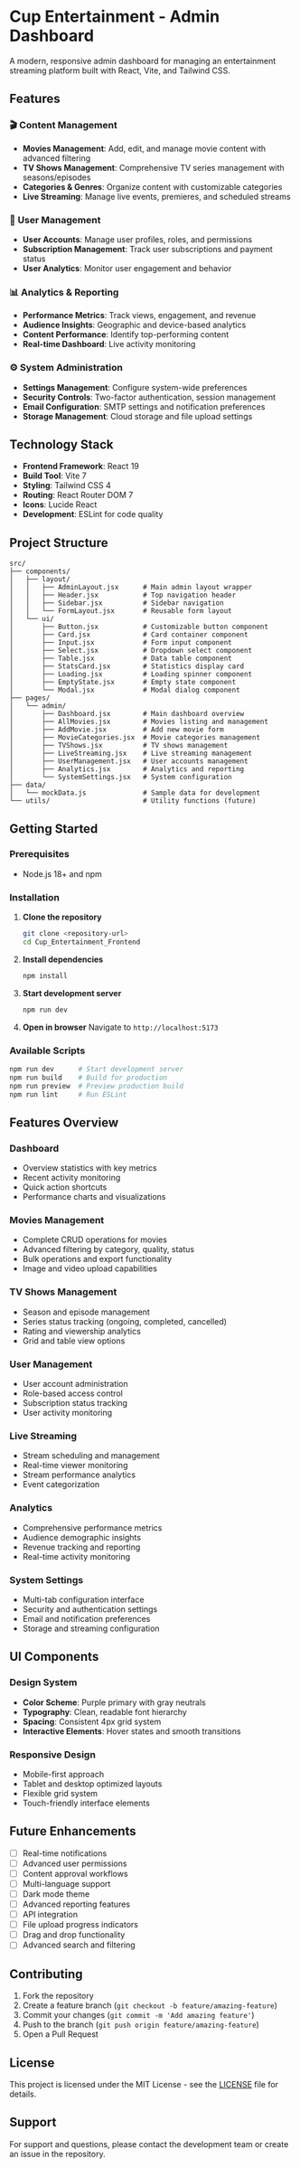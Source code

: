 # Cup Entertainment - Admin Dashboard

A modern, responsive admin dashboard for managing an entertainment streaming platform built with React, Vite, and Tailwind CSS.

## Features

### 🎬 Content Management

- **Movies Management**: Add, edit, and manage movie content with advanced filtering
- **TV Shows Management**: Comprehensive TV series management with seasons/episodes
- **Categories & Genres**: Organize content with customizable categories
- **Live Streaming**: Manage live events, premieres, and scheduled streams

### 👥 User Management

- **User Accounts**: Manage user profiles, roles, and permissions
- **Subscription Management**: Track user subscriptions and payment status
- **User Analytics**: Monitor user engagement and behavior

### 📊 Analytics & Reporting

- **Performance Metrics**: Track views, engagement, and revenue
- **Audience Insights**: Geographic and device-based analytics
- **Content Performance**: Identify top-performing content
- **Real-time Dashboard**: Live activity monitoring

### ⚙️ System Administration

- **Settings Management**: Configure system-wide preferences
- **Security Controls**: Two-factor authentication, session management
- **Email Configuration**: SMTP settings and notification preferences
- **Storage Management**: Cloud storage and file upload settings

## Technology Stack

- **Frontend Framework**: React 19
- **Build Tool**: Vite 7
- **Styling**: Tailwind CSS 4
- **Routing**: React Router DOM 7
- **Icons**: Lucide React
- **Development**: ESLint for code quality

## Project Structure

```
src/
├── components/
│   ├── layout/
│   │   ├── AdminLayout.jsx      # Main admin layout wrapper
│   │   ├── Header.jsx           # Top navigation header
│   │   ├── Sidebar.jsx          # Sidebar navigation
│   │   └── FormLayout.jsx       # Reusable form layout
│   └── ui/
│       ├── Button.jsx           # Customizable button component
│       ├── Card.jsx             # Card container component
│       ├── Input.jsx            # Form input component
│       ├── Select.jsx           # Dropdown select component
│       ├── Table.jsx            # Data table component
│       ├── StatsCard.jsx        # Statistics display card
│       ├── Loading.jsx          # Loading spinner component
│       ├── EmptyState.jsx       # Empty state component
│       └── Modal.jsx            # Modal dialog component
├── pages/
│   └── admin/
│       ├── Dashboard.jsx        # Main dashboard overview
│       ├── AllMovies.jsx        # Movies listing and management
│       ├── AddMovie.jsx         # Add new movie form
│       ├── MovieCategories.jsx  # Movie categories management
│       ├── TVShows.jsx          # TV shows management
│       ├── LiveStreaming.jsx    # Live streaming management
│       ├── UserManagement.jsx   # User accounts management
│       ├── Analytics.jsx        # Analytics and reporting
│       └── SystemSettings.jsx   # System configuration
├── data/
│   └── mockData.js              # Sample data for development
└── utils/                       # Utility functions (future)
```

## Getting Started

### Prerequisites

- Node.js 18+ and npm

### Installation

1. **Clone the repository**

   ```bash
   git clone <repository-url>
   cd Cup_Entertainment_Frontend
   ```

2. **Install dependencies**

   ```bash
   npm install
   ```

3. **Start development server**

   ```bash
   npm run dev
   ```

4. **Open in browser**
   Navigate to `http://localhost:5173`

### Available Scripts

```bash
npm run dev      # Start development server
npm run build    # Build for production
npm run preview  # Preview production build
npm run lint     # Run ESLint
```

## Features Overview

### Dashboard

- Overview statistics with key metrics
- Recent activity monitoring
- Quick action shortcuts
- Performance charts and visualizations

### Movies Management

- Complete CRUD operations for movies
- Advanced filtering by category, quality, status
- Bulk operations and export functionality
- Image and video upload capabilities

### TV Shows Management

- Season and episode management
- Series status tracking (ongoing, completed, cancelled)
- Rating and viewership analytics
- Grid and table view options

### User Management

- User account administration
- Role-based access control
- Subscription status tracking
- User activity monitoring

### Live Streaming

- Stream scheduling and management
- Real-time viewer monitoring
- Stream performance analytics
- Event categorization

### Analytics

- Comprehensive performance metrics
- Audience demographic insights
- Revenue tracking and reporting
- Real-time activity monitoring

### System Settings

- Multi-tab configuration interface
- Security and authentication settings
- Email and notification preferences
- Storage and streaming configuration

## UI Components

### Design System

- **Color Scheme**: Purple primary with gray neutrals
- **Typography**: Clean, readable font hierarchy
- **Spacing**: Consistent 4px grid system
- **Interactive Elements**: Hover states and smooth transitions

### Responsive Design

- Mobile-first approach
- Tablet and desktop optimized layouts
- Flexible grid system
- Touch-friendly interface elements

## Future Enhancements

- [ ] Real-time notifications
- [ ] Advanced user permissions
- [ ] Content approval workflows
- [ ] Multi-language support
- [ ] Dark mode theme
- [ ] Advanced reporting features
- [ ] API integration
- [ ] File upload progress indicators
- [ ] Drag and drop functionality
- [ ] Advanced search and filtering

## Contributing

1. Fork the repository
2. Create a feature branch (`git checkout -b feature/amazing-feature`)
3. Commit your changes (`git commit -m 'Add amazing feature'`)
4. Push to the branch (`git push origin feature/amazing-feature`)
5. Open a Pull Request

## License

This project is licensed under the MIT License - see the [LICENSE](LICENSE) file for details.

## Support

For support and questions, please contact the development team or create an issue in the repository.
